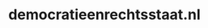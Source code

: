 ---
layout: post
title:  "democratieenrechtsstaat.nl"
internal_url:  "/data/democratieenrechtsstaat.nl.html"
categories: dutchgov
---